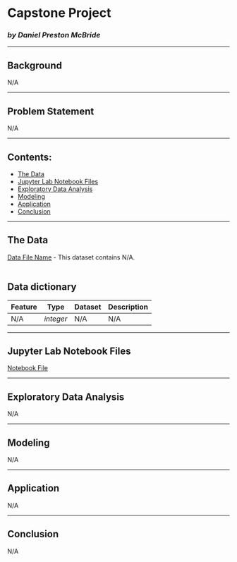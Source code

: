 # Capstone Project
### *by Daniel Preston McBride*

---

## Background

N/A

---

## Problem Statement

N/A

---

## Contents:

- [The Data](#The-Data)
- [Jupyter Lab Notebook Files](#Jupyter-Lab-Notebook-Files)
- [Exploratory Data Analysis](#Exploratory-Data-Analysis)
- [Modeling](#Modeling)
- [Application](#Application)
- [Conclusion](#Conclusion)

---

## The Data

[Data File Name](data/cheap_train_sample.csv) - This dataset contains N/A.
<br><br>


**Data dictionary**
---

|Feature|Type|Dataset|Description|
|---|---|---|---|
| N/A | *integer* | N/A | N/A


---

## Jupyter Lab Notebook Files

[Notebook File](Untitled.ipynb)

---

## Exploratory Data Analysis

N/A

---

## Modeling

N/A

---

## Application

N/A

---

## Conclusion

N/A